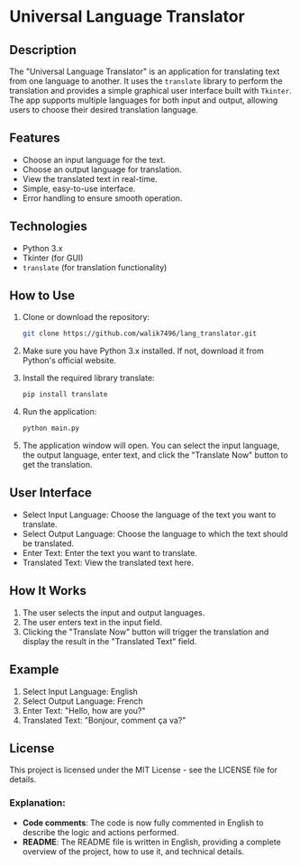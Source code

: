 # Universal Language Translator

## Description

The "Universal Language Translator" is an application for translating text from one language to another. It uses the `translate` library to perform the translation and provides a simple graphical user interface built with `Tkinter`. The app supports multiple languages for both input and output, allowing users to choose their desired translation language.

## Features

- Choose an input language for the text.
- Choose an output language for translation.
- View the translated text in real-time.
- Simple, easy-to-use interface.
- Error handling to ensure smooth operation.

## Technologies

- Python 3.x
- Tkinter (for GUI)
- `translate` (for translation functionality)

## How to Use

1. Clone or download the repository:

   ```bash
   git clone https://github.com/walik7496/lang_translator.git
   ```

2. Make sure you have Python 3.x installed. If not, download it from Python's official website.

3. Install the required library translate:
   ```bash
   pip install translate
   ```
4. Run the application:
   ```bash
   python main.py
   ```
5. The application window will open. You can select the input language, the output language, enter text, and click the "Translate Now" button to get the translation.

## User Interface

- Select Input Language: Choose the language of the text you want to translate.
- Select Output Language: Choose the language to which the text should be translated.
- Enter Text: Enter the text you want to translate.
- Translated Text: View the translated text here.

## How It Works

1. The user selects the input and output languages.
2. The user enters text in the input field.
3. Clicking the "Translate Now" button will trigger the translation and display the result in the "Translated Text" field.

## Example

1. Select Input Language: English
2. Select Output Language: French
3. Enter Text: "Hello, how are you?"
4. Translated Text: "Bonjour, comment ça va?"

## License

This project is licensed under the MIT License - see the LICENSE file for details.


### Explanation:

- **Code comments**: The code is now fully commented in English to describe the logic and actions performed.
- **README**: The README file is written in English, providing a complete overview of the project, how to use it, and technical details.
